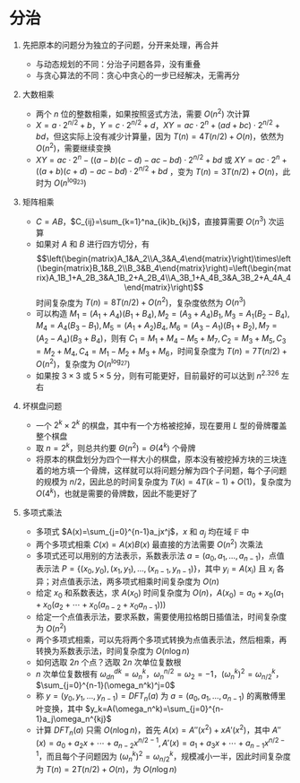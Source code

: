 # 分治

1. 先把原本的问题分为独立的子问题，分开来处理，再合并
   - 与动态规划的不同：分治子问题各异，没有重叠
   - 与贪心算法的不同：贪心中贪心的一步已经解决，无需再分

2. 大数相乘
   - 两个 $n$ 位的整数相乘，如果按照竖式方法，需要 $O(n^2)$ 次计算
   - $X=a\cdot 2^{n/2}+b$，$Y=c\cdot 2^{n/2}+d$，$XY=ac\cdot2^n+(ad+bc)\cdot2^{n/2}+bd$，但这实际上没有减少计算量，因为 $T(n)=4T(n/2)+O(n)$，依然为 $O(n^2)$，需要继续变换
   - $XY=ac\cdot2^n-((a-b)(c-d)-ac-bd)\cdot2^{n/2}+bd$ 或 $XY=ac\cdot2^n+((a+b)(c+d)-ac-bd)\cdot2^{n/2}+bd$ ，变为 $T(n)=3T(n/2)+O(n)$，此时为 $O(n^{\log_23})$

3. 矩阵相乘
   - $C=AB$，$C_{ij}=\sum_{k=1}^na_{ik}b_{kj}$，直接算需要 $O(n^3)$ 次运算
   - 如果对 $A$ 和 $B$ 进行四方切分，有 $$\left(\begin{matrix}A_1&A_2\\A_3&A_4\end{matrix}\right)\times\left(\begin{matrix}B_1&B_2\\B_3&B_4\end{matrix}\right)=\left(\begin{matrix}A_1B_1+A_2B_3&A_1B_2+A_2B_4\\A_3B_1+A_4B_3&A_3B_2+A_4A_4\end{matrix}\right)$$ 时间复杂度为 $T(n)=8T(n/2)+O(n^2)$，复杂度依然为 $O(n^3)$
   - 可以构造 $M_1=(A_1+A_4)(B_1+B_4),M_2=(A_3+A_4)B_1,M_3=A_1(B_2-B_4),M_4=A_4(B_3-B_1),M_5=(A_1+A_2)B_4,M_6=(A_3-A_1)(B_1+B_2),M_7=(A_2-A_4)(B_3+B_4)$，则有 $C_1=M_1+M_4-M_5+M_7,C_2=M_3+M_5,C_3=M_2+M_4,C_4=M_1-M_2+M_3+M_6$，时间复杂度为 $T(n)=7T(n/2)+O(n^2)$，复杂度为 $O(n^{\log_27})$
   - 如果按 $3\times3$ 或 $5\times5$ 分，则有可能更好，目前最好的可以达到 $n^{2.326}$ 左右

4. 坏棋盘问题
   - 一个 $2^k\times2^k$ 的棋盘，其中有一个方格被挖掉，现在要用 $L$ 型的骨牌覆盖整个棋盘
   - 取 $n=2^k$，则总共约要 $\Theta(n^2)=\Theta(4^k)$ 个骨牌
   - 将原本的棋盘划分为四个一样大小的棋盘，原本没有被挖掉方块的三块连着的地方填一个骨牌，这样就可以将问题分解为四个子问题，每个子问题的规模为 $n/2$，因此总的时间复杂度为 $T(k)=4T(k-1)+O(1)$，复杂度为 $O(4^k)$，也就是需要的骨牌数，因此不能更好了

5. 多项式乘法
   - 多项式 $A(x)=\sum_{j=0}^{n-1}a_jx^j$，$x$ 和 $a_j$ 均在域 $\mathbb{F}$ 中
   - 两个多项式相乘 $C(x)=A(x)B(x)$ 最直接的方法需要 $O(n^2)$ 次乘法
   - 多项式还可以用别的方法表示，系数表示法 $a=(a_0,a_1,\ldots,a_{n-1})$，点值表示法 $P=\{(x_0,y_0),(x_1,y_1),\ldots,(x_{n-1},y_{n-1})\}$，其中 $y_i=A(x_i)$ 且 $x_i$ 各异；对点值表示法，两多项式相乘时间复杂度为 $O(n)$
   - 给定 $x_0$ 和系数表达，求 $A(x_0)$ 时间复杂度为 $O(n)$，$A(x_0)=a_0+x_0(a_1+x_0(a_2+\cdots+x_0(a_{n-2}+x_0a_{n-1})))$
   - 给定一个点值表示法，要求系数，需要使用拉格朗日插值法，时间复杂度为 $O(n^2)$
   - 两个多项式相乘，可以先将两个多项式转换为点值表示法，然后相乘，再转换为系数表示法，时间复杂度为 $O(n\log n)$
   - 如何选取 $2n$ 个点？选取 $2n$ 次单位复数根
   - $n$ 次单位复数根有 $\omega_{dn}^{dk}=\omega_n^k$，$\omega_n^{n/2}=\omega_2=-1$，$(\omega_n^k)^2=\omega_{n/2}^k$，$\sum_{j=0}^{n-1}(\omega_n^k)^j=0$
   - 称 $y=(y_0,y_1,\ldots,y_{n-1})=DFT_n(a)$ 为 $a=(a_0,a_1,\ldots,a_{n-1})$ 的离散傅里叶变换，其中 $y_k=A(\omega_n^k)=\sum_{j=0}^{n-1}a_j\omega_n^{kj}$
   - 计算 $DFT_n(a)$ 只需 $O(n\log n)$，首先 $A(x)=A''(x^2)+xA'(x^2)$，其中 $A''(x)=a_0+a_2x+\cdots+a_{n-2}x^{n/2-1},A'(x)=a_1+a_3x+\cdots+a_{n-1}x^{n/2-1}$，而且每个子问题因为 $(\omega_n^k)^2=\omega_{n/2}^k$，规模减小一半，因此时间复杂度为 $T(n)=2T(n/2)+O(n)$，为 $O(n\log n)$ 